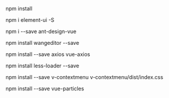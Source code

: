 npm install 

npm i element-ui -S 

npm i --save ant-design-vue 

npm install wangeditor --save 

npm install --save axios vue-axios

npm install less-loader --save 

npm install --save v-contextmenu v-contextmenu/dist/index.css  

npm install --save vue-particles
